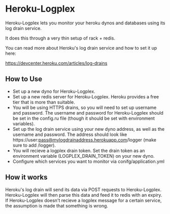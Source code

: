 Heroku-Logplex
========

Heroku-Logplex lets you monitor your heroku dynos and databases using its log drain service.

It does this through a very thin setup of rack + redis.

You can read more about Heroku's log drain service and how to set it up here:

https://devcenter.heroku.com/articles/log-drains


How to Use
----------

- Set up a new dyno for Heroku-Logplex.
- Set up a new redis server for Heroku-Logplex. Heroku provides a free tier that is more than suitable.
- You will be using HTTPS drains, so you will need to set up username and password. The username and password for Heroku-Logplex should be set in the config.ru file (though it should be set with environment variables).
- Set up the log drain service using your new dyno address, as well as the username and password. The address should look like https://user:pass@mylogdrainaddress.herokuapp.com/logger (make sure to add /logger).
- You will recieve a logplex drain token. Set the drain token as an environment variable (LOGPLEX_DRAIN_TOKEN) on your new dyno.
- Configure which services you want to monitor via conifg/application.yml

How it works
------------

Heroku's log drain will send its data via POST requests to Heroku-Logplex. Heroku-Logplex will then parse this data and feed it to redis with an expiry. If Heroku-Logplex doesn't recieve a logplex message for a certain service, the assumption is made that something is wrong.
